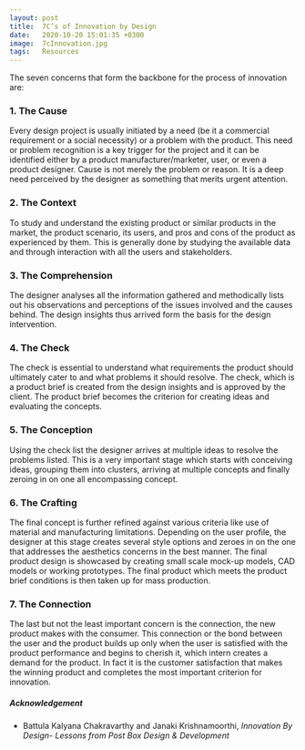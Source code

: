 ```yaml
---
layout: post
title:  7C’s of Innovation by Design 
date:   2020-10-20 15:01:35 +0300
image:  7cInnovation.jpg
tags:   Resources
---
```

The seven concerns that form the backbone for the process of innovation are:

### 1. The Cause 

Every design project is usually initiated by a need (be it a commercial requirement or a social necessity) or a problem with the product. This need or problem recognition is a key trigger for the project and it can be identified either by a product manufacturer/marketer, user, or even a product designer. Cause is not merely the problem or reason. It is a deep need perceived by the designer as something that merits urgent attention.


### 2. The Context

To study and understand the existing product or similar products in the market, the product
scenario, its users, and pros and cons of the product as experienced by them. This is generally
done by studying the available data and through interaction with all the users and stakeholders.

### 3. The Comprehension

The designer analyses all the information gathered and methodically lists out his observations
and perceptions of the issues involved and the causes behind. The design insights thus arrived
form the basis for the design intervention.

### 4. The Check

The check is essential to understand what requirements the product should ultimately cater to
and what problems it should resolve. The check, which is a product brief is created from the
design insights and is approved by the client. The product brief becomes the criterion for
creating ideas and evaluating the concepts.

### 5. The Conception

Using the check list the designer arrives at multiple ideas to resolve the problems listed. This is a
very important stage which starts with conceiving ideas, grouping them into clusters, arriving at
multiple concepts and finally zeroing in on one all encompassing concept. 

### 6. The Crafting 

The final concept is further refined against various criteria like use of material and manufacturing
limitations. Depending on the user profile, the designer at this stage creates several style
options and zeroes in on the one that addresses the aesthetics concerns in the best manner.
The final product design is showcased by creating small scale mock-up models, CAD models or
working prototypes. The final product which meets the product brief conditions is then taken up
for mass production.

### 7. The Connection

The last but not the least important concern is the connection, the new product makes with the
consumer. This connection or the bond between the user and the product builds up only when
the user is satisfied with the product performance and begins to cherish it, which intern creates a
demand for the product. In fact it is the customer satisfaction that makes the winning product
and completes the most important criterion for innovation.

##### Acknowledgement

* Battula Kalyana Chakravarthy and Janaki Krishnamoorthi, *Innovation By Design- Lessons from Post Box Design & Development* 

